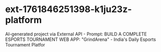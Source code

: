 # ext-1761846251398-k1ju23z-platform
AI-generated project via External API - Prompt: BUILD A COMPLETE ESPORTS TOURNAMENT WEB APP: "GrindArena" - India's Daily Esports Tournament Platfor
